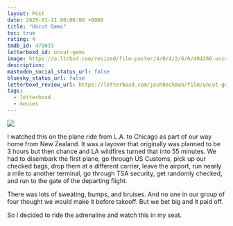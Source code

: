 ```yaml
---
layout: Post
date: 2025-01-11 00:00:00 +0000
title: "Uncut Gems"
toc: true
rating: 4
tmdb_id: 473033
letterboxd_id: uncut-gems
image: https://a.ltrbxd.com/resized/film-poster/4/0/4/2/6/6/404266-uncut-gems-0-600-0-900-crop.jpg?v=670cb7034d
description: 
mastodon_social_status_url: false
bluesky_status_url: false
letterboxd_review_url: https://letterboxd.com/joshbeckman/film/uncut-gems/
tags:
  - letterboxd
  - movies
---
```


 <p><img src="https://a.ltrbxd.com/resized/film-poster/4/0/4/2/6/6/404266-uncut-gems-0-600-0-900-crop.jpg?v=670cb7034d"/></p> <p>I watched this on the plane ride from L.A. to Chicago as part of our way home from New Zealand. It was a layover that originally was planned to be 3 hours but then chance and LA wildfires turned that into 55 minutes. We had to disembark the first plane, go through US Customs, pick up our checked bags, drop them at a different carrier, leave the airport, run nearly a mile to another terminal, go through TSA security, get randomly checked, and run to the gate of the departing flight. </p><p>There was lots of sweating, bumps, and bruises. And no one in our group of four thought we would make it before takeoff. But we bet big and it paid off.</p><p>So I decided to ride the adrenaline and watch this in my seat.</p> 
